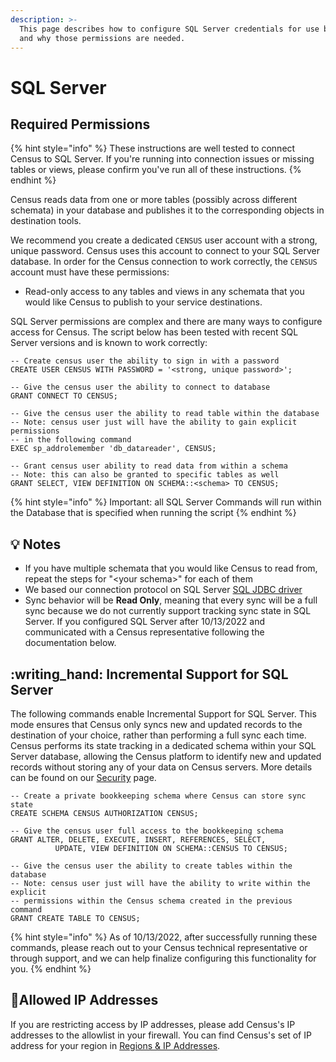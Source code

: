 ```yaml
---
description: >-
  This page describes how to configure SQL Server credentials for use by Census
  and why those permissions are needed.
---
```


# SQL Server

## Required Permissions

{% hint style="info" %}
These instructions are well tested to connect Census to SQL Server. If you're running into connection issues or missing tables or views, please confirm you've run all of these instructions.&#x20;
{% endhint %}

Census reads data from one or more tables (possibly across different schemata) in your database and publishes it to the corresponding objects in destination tools.&#x20;

We recommend you create a dedicated `CENSUS` user account with a strong, unique password. Census uses this account to connect to your SQL Server database. In order for the Census connection to work correctly, the `CENSUS` account must have these permissions:

* Read-only access to any tables and views in any schemata that you would like Census to publish to your service destinations.

SQL Server permissions are complex and there are many ways to configure access for Census. The script below has been tested with recent SQL Server versions and is known to work correctly:

```
-- Create census user the ability to sign in with a password
CREATE USER CENSUS WITH PASSWORD = '<strong, unique password>';

-- Give the census user the ability to connect to database
GRANT CONNECT TO CENSUS;

-- Give the census user the ability to read table within the database
-- Note: census user just will have the ability to gain explicit permissions
-- in the following command
EXEC sp_addrolemember 'db_datareader', CENSUS;

-- Grant census user ability to read data from within a schema
-- Note: this can also be granted to specific tables as well
GRANT SELECT, VIEW DEFINITION ON SCHEMA::<schema> TO CENSUS;
```

{% hint style="info" %}
Important: all SQL Server Commands will run within the Database that is specified when running the script
{% endhint %}

## 💡 Notes

* If you have multiple schemata that you would like Census to read from, repeat the steps for "\<your schema>" for each of them
* We based our connection protocol on SQL Server [SQL JDBC driver](https://docs.microsoft.com/en-us/sql/connect/jdbc/microsoft-jdbc-driver-for-sql-server?view=sql-server-ver15)
* Sync behavior will be **Read Only**, meaning that every sync will be a full sync because we do not currently support tracking sync state in SQL Server. If you configured SQL Server after 10/13/2022 and communicated with a Census representative following the documentation below.

## :writing\_hand: Incremental Support for SQL Server

The following commands enable Incremental Support for SQL Server. This mode ensures that Census only syncs new and updated records to the destination of your choice, rather than performing a full sync each time. Census performs its state tracking in a dedicated schema within your SQL Server database, allowing the Census platform to identify new and updated records without storing any of your data on Census servers. More details can be found on our [Security](../basics/security-and-privacy/) page.

```
-- Create a private bookkeeping schema where Census can store sync state
CREATE SCHEMA CENSUS AUTHORIZATION CENSUS;

-- Give the census user full access to the bookkeeping schema
GRANT ALTER, DELETE, EXECUTE, INSERT, REFERENCES, SELECT,
          UPDATE, VIEW DEFINITION ON SCHEMA::CENSUS TO CENSUS;

-- Give the census user the ability to create tables within the database
-- Note: census user just will have the ability to write within the explicit
-- permissions within the Census schema created in the previous command
GRANT CREATE TABLE TO CENSUS;
```

{% hint style="info" %}
As of 10/13/2022, after successfully running these commands, please reach out to your Census technical representative or through support, and we can help finalize configuring this functionality for you.
{% endhint %}

## 🚦Allowed IP Addresses

If you are restricting access by IP addresses, please add Census's IP addresses to the allowlist in your firewall. You can find Census's set of IP address for your region in [Regions & IP Addresses](../basics/security-and-privacy/regions-and-ip-addresses.md#ip-addresses).